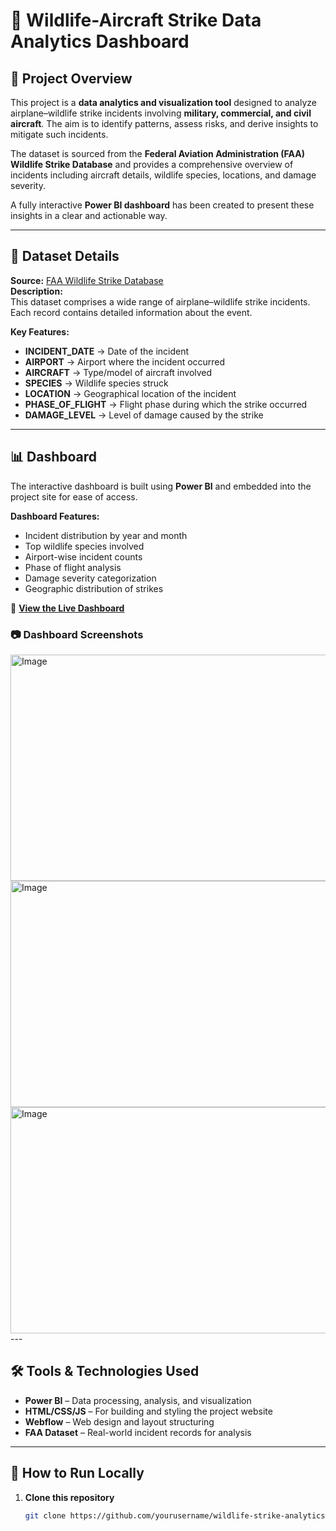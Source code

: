 # 🛫 Wildlife-Aircraft Strike Data Analytics Dashboard

## 📌 Project Overview
This project is a **data analytics and visualization tool** designed to analyze airplane–wildlife strike incidents involving **military, commercial, and civil aircraft**. The aim is to identify patterns, assess risks, and derive insights to mitigate such incidents.

The dataset is sourced from the **Federal Aviation Administration (FAA) Wildlife Strike Database** and provides a comprehensive overview of incidents including aircraft details, wildlife species, locations, and damage severity.

A fully interactive **Power BI dashboard** has been created to present these insights in a clear and actionable way.

---

## 📂 Dataset Details
**Source:** [FAA Wildlife Strike Database](https://wildlife.faa.gov/home)  
**Description:**  
This dataset comprises a wide range of airplane–wildlife strike incidents. Each record contains detailed information about the event.  

**Key Features:**
- **INCIDENT_DATE** → Date of the incident  
- **AIRPORT** → Airport where the incident occurred  
- **AIRCRAFT** → Type/model of aircraft involved  
- **SPECIES** → Wildlife species struck  
- **LOCATION** → Geographical location of the incident  
- **PHASE_OF_FLIGHT** → Flight phase during which the strike occurred  
- **DAMAGE_LEVEL** → Level of damage caused by the strike  

---

## 📊 Dashboard
The interactive dashboard is built using **Power BI** and embedded into the project site for ease of access.

**Dashboard Features:**
- Incident distribution by year and month
- Top wildlife species involved
- Airport-wise incident counts
- Phase of flight analysis
- Damage severity categorization
- Geographic distribution of strikes

🔗 **[View the Live Dashboard](https://app.powerbi.com/reportEmbed?reportId=2ca1c482-2632-428e-9ca0-6ea5f4bc1a8b&autoAuth=true&ctid=1b8ae67e-321f-426c-a4a6-7605372f5e6a)**

### 📷 Dashboard Screenshots
<img width="645" height="362" alt="Image" src="https://github.com/user-attachments/assets/cfdb1b12-984f-48d7-b2e8-23c535c83cc4" />

<img width="645" height="362" alt="Image" src="https://github.com/user-attachments/assets/70ab9fa2-4915-4ce0-93b3-c6ab71d650f7" />

<img width="645" height="362" alt="Image" src="https://github.com/user-attachments/assets/ff434fbe-ac61-49c1-a2d0-7d0367688431" />
---

## 🛠 Tools & Technologies Used
- **Power BI** – Data processing, analysis, and visualization  
- **HTML/CSS/JS** – For building and styling the project website  
- **Webflow** – Web design and layout structuring  
- **FAA Dataset** – Real-world incident records for analysis  

---

## 🚀 How to Run Locally
1. **Clone this repository**
   ```bash
   git clone https://github.com/yourusername/wildlife-strike-analytics.git
